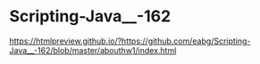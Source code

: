 # Scripting-Java__-162


https://htmlpreview.github.io/?https://github.com/eabg/Scripting-Java__-162/blob/master/abouthw1/index.html
